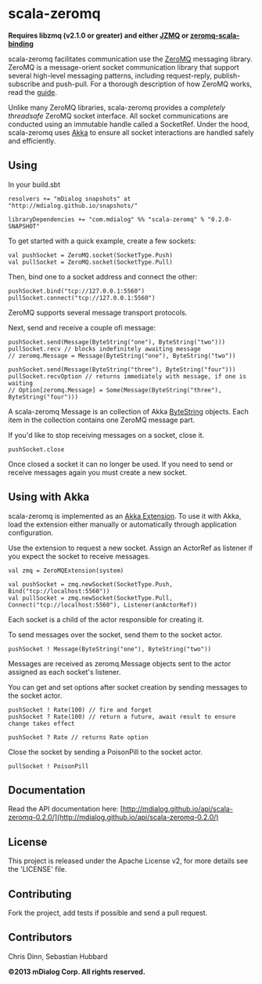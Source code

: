 # scala-zeromq

**Requires libzmq (v2.1.0 or greater) and either 
[JZMQ](https://github.com/zeromq/jzmq) or 
[zeromq-scala-binding](https://github.com/valotrading/zeromq-scala-binding)**

scala-zeromq facilitates communication use the [ZeroMQ](http://zeromq.org) 
messaging library. ZeroMQ is a message-orient socket communication library that
support several high-level messaging patterns, including request-reply, 
publish-subscribe and push-pull. For a thorough description of how ZeroMQ works, 
read the [guide](http://zguide.zeromq.org). 

Unlike many ZeroMQ libraries, scala-zeromq provides a *completely threadsafe*
ZeroMQ socket interface. All socket communications are conducted using an
immutable handle called a SocketRef. Under the hood, scala-zeromq uses
[Akka](http://akka.io) to ensure all socket interactions are handled safely and
efficiently.

## Using

In your build.sbt

    resolvers += "mDialog snapshots" at "http://mdialog.github.io/snapshots/"

    libraryDependencies += "com.mdialog" %% "scala-zeromq" % "0.2.0-SNAPSHOT"

To get started with a quick example, create a few sockets:

    val pushSocket = ZeroMQ.socket(SocketType.Push)
    val pullSocket = ZeroMQ.socket(SocketType.Pull)

Then, bind one to a socket address and connect the other:

    pushSocket.bind("tcp://127.0.0.1:5560")
    pullSocket.connect("tcp://127.0.0.1:5560")

ZeroMQ supports several message transport protocols.

Next, send and receive a couple ofi message:

    pushSocket.send(Message(ByteString("one"), ByteString("two")))
    pullSocket.recv // blocks indefinitely awaiting message
    // zeromq.Message = Message(ByteString("one"), ByteString("two"))

    pushSocket.send(Message(ByteString("three"), ByteString("four")))
    pullSocket.recvOption // returns immediately with message, if one is waiting
    // Option[zeromq.Message] = Some(Message(ByteString("three"), ByteString("four")))

A scala-zeromq Message is an collection of Akka
[ByteString](http://doc.akka.io/api/akka/snapshot/#akka.util.ByteString) 
objects. Each item in the collection contains one ZeroMQ message part.

If you'd like to stop receiving messages on a socket, close it.

    pushSocket.close

Once closed a socket it can no longer be used. If you need to send or receive
messages again you must create a new socket.

## Using with Akka

scala-zeromq is implemented as an 
[Akka Extension](http://doc.akka.io/docs/akka/snapshot/scala/extending-akka.html). 
To use it with Akka, load the extension either manually or automatically through
application configuration. 

Use the extension to request a new socket. Assign an ActorRef as listener if you
expect the socket to receive messages.

    val zmq = ZeroMQExtension(system)

    val pushSocket = zmq.newSocket(SocketType.Push, Bind("tcp://localhost:5560"))
    val pullSocket = zmq.newSocket(SocketType.Pull, Connect("tcp://localhost:5560"), Listener(anActorRef))

Each socket is a child of the actor responsible for creating it. 

To send messages over the socket, send them to the socket actor.

    pushSocket ! Message(ByteString("one"), ByteString("two"))

Messages are received as zeromq.Message objects sent to the actor assigned as
each socket's listener.

You can get and set options after socket creation by sending messages to the 
socket actor.

    pushSocket ! Rate(100) // fire and forget
    pushSocket ? Rate(100) // return a future, await result to ensure change takes effect

    pushSocket ? Rate // returns Rate option

Close the socket by sending a PoisonPill to the socket actor.

    pullSocket ! PoisonPill

## Documentation

Read the API documentation here: [http://mdialog.github.io/api/scala-zeromq-0.2.0/](http://mdialog.github.io/api/scala-zeromq-0.2.0/)

## License

This project is released under the Apache License v2, for more details see the 'LICENSE' file.

## Contributing

Fork the project, add tests if possible and send a pull request.

## Contributors

Chris Dinn, Sebastian Hubbard

**©2013 mDialog Corp. All rights reserved.**
